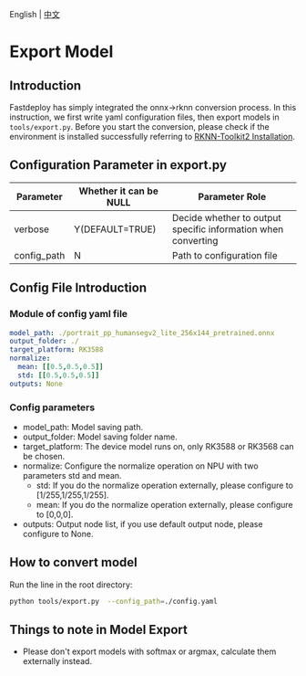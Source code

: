 English | [中文](../../../cn/faq/rknpu2/export.md) 

# Export Model

## Introduction

Fastdeploy has simply integrated the onnx->rknn conversion process. In this instruction, we first write yaml configuration files, then export models in `tools/export.py`.
Before you start the conversion, please check if the environment is installed successfully referring to [RKNN-Toolkit2 Installation](./install_rknn_toolkit2.md).


## Configuration Parameter in export.py

| Parameter            | Whether it can be NULL    |  Parameter Role               |
|-----------------|------------|--------------------|
| verbose         | Y(DEFAULT=TRUE) | Decide whether to output specific information when converting |
| config_path     | N          | Path to configuration file             |

## Config File Introduction

### Module of config yaml file

```yaml
model_path: ./portrait_pp_humansegv2_lite_256x144_pretrained.onnx
output_folder: ./
target_platform: RK3588
normalize:
  mean: [[0.5,0.5,0.5]]
  std: [[0.5,0.5,0.5]]
outputs: None
```

### Config parameters
* model_path: Model saving path.
* output_folder: Model saving folder name.
* target_platform: The device model runs on, only RK3588 or RK3568 can be chosen.
* normalize: Configure the normalize operation on NPU with two parameters std and mean.
  * std: If you do the normalize operation externally, please configure to [1/255,1/255,1/255].
  * mean: If you do the normalize operation externally, please configure to [0,0,0].
* outputs: Output node list, if you use default output node, please configure to None.

## How to convert model
Run the line in the root directory:

```bash
python tools/export.py  --config_path=./config.yaml
```

## Things to note in Model Export

* Please don't export models with softmax or argmax, calculate them externally instead.